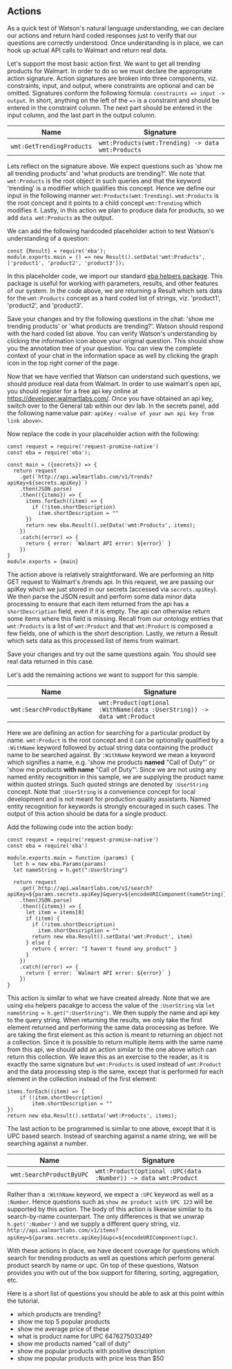 ## Actions

As a quick test of Watson's natural language understanding, we can declare our actions and return hard coded responses just to verify that our questions are correctly understood. Once understanding is in place, we can hook up actual API calls to Walmart and return real data.

Let's support the most basic action first. We want to get all trending products for Walmart. In order to do so we must declare the appropriate action signature. Action signatures are broken into three components, viz. constraints, input, and output, where constraints are optional and can be omitted. Signatures conform the following formula: `constraints => input -> output`. In short, anything on the left of the `=>` is a constraint and should be entered in the constraint column. The next part should be entered in the input column, and the last part in the output column.

| Name                          | Signature                                                 |
| ----------------------------- | --------------------------------------------------------- |
| `wmt:GetTrendingProducts`     | `wmt:Products(wmt:Trending) -> data wmt:Products`         |

Lets reflect on the signature above. We expect questions such as 'show me all trending products' and 'what products are trending?'. We note that `wmt:Products` is the root object in such queries and that the keyword 'trending' is a modifier which qualifies this concept. Hence we define our input in the following manner  `wmt:Products(wmt:Trending)`. `wmt:Products` is the root concept and it points to a child concept `wmt:Trending` which modifies it. Lastly, in this action we plan to produce data for products, so we add `data wmt:Products` as the output.

We can add the following hardcoded placeholder action to test Watson's understanding of a question:

```
const {Result} = require('eba');
module.exports.main = () => new Result().setData('wmt:Products', ['product1', 'product2', 'product3']);
```

In this placeholder code, we import our standard [eba helpers package](../lab/NodeHelpers.md). This package is useful for working with parameters, results, and other features of our system. In the code above, we are returning a Result which sets data for the `wmt:Products` concept as a hard coded list of strings, viz. 'product1', 'product2', and 'product3'.

Save your changes and try the following questions in the chat: 'show me trending products' or 'what products are trending?'. Watson should respond with the hard coded list above. You can verify Watson's understanding by clicking the information icon above your original question. This should show you the annotation tree of your question. You can view the complete context of your chat in the information space as well by clicking the graph icon in the top right corner of the page.

Now that we have verified that Watson can understand such questions, we should produce real data from Walmart. In order to use walmart's open api, you should register for a free api key online at https://developer.walmartlabs.com/. Once you have obtained an api key, switch over to the General tab within our dev lab. In the secrets panel, add the following name:value pair: `apiKey` : `<value of your own api key from link above>`.

Now replace the code in your placeholder action with the following:

```
const request = require('request-promise-native')
const eba = require('eba');

const main = ({secrets}) => {
  return request
    .get(`http://api.walmartlabs.com/v1/trends?apiKey=${secrets.apiKey}`)
    .then(JSON.parse)
    .then(({items}) => {
      items.forEach((item) => {
        if (!item.shortDescription)
          item.shortDescription = ""
      })
      return new eba.Result().setData('wmt:Products', items);
    })
    .catch((error) => {
      return { error: `Walmart API error: ${error}` }
    })
}
module.exports = {main}
```

The action above is relatively straightforward. We are performing an http GET request to Walmart's /trends api. In this request, we are passing our apiKey which we just stored in our secrets (accessed via `secrets.apiKey`). We then parse the JSON result and perform some data minor data processing to ensure that each item returned from the api has a `shortDescription` field, even if it is empty. The api can otherwise return some items where this field is missing. Recall from our ontology entries that `wmt:Products` is a list of `wmt:Product` and that `wmt:Product` is composed a few fields, one of which is the short description. Lastly, we return a Result which sets data as this processed list of items from walmart.

Save your changes and try out the same questions again. You should see real data returned in this case.

Let's add the remaining actions we want to support for this sample.

| Name                          | Signature                                                                 |
| ----------------------------- | ------------------------------------------------------------------------- |
| `wmt:SearchProductByName`     | `wmt:Product(optional :WithName(data :UserString)) -> data wmt:Product`   |

Here we are defining an action for searching for a particular product by name. `wmt:Product` is the root concept and it can be optionally qualified by a `:WithName` keyword followed by actual string data containing the product name to be searched against. By `:WithName` keyword we mean a keyword which signifies a name, e.g. 'show me products **named** "Call of Duty"' or 'show me products **with name** "Call of Duty"'. Since we are not using any named entity recognition in this sample, we are supplying the product name within quoted strings. Such quoted strings are denoted by `:UserString` concept. Note that `:UserString` is a convenience concept for local development and is not meant for production quality assistants. Named entity recognition for keywords is strongly encouraged in such cases. The output of this action should be data for a single product.

Add the following code into the action body:

```
const request = require('request-promise-native')
const eba = require('eba')

module.exports.main = function (params) {
  let h = new eba.Params(params)
  let nameString = h.get(":UserString")

  return request
    .get(`http://api.walmartlabs.com/v1/search?apiKey=${params.secrets.apiKey}&query=${encodeURIComponent(nameString)}`)
    .then(JSON.parse)
    .then(({items}) => {
      let item = items[0]
      if (item) {
        if (!item.shortDescription)
          item.shortDescription = ""
        return new eba.Result().setData('wmt:Product', item)
      } else {
        return { error: "I haven't found any product" }
      }
    })
    .catch((error) => {
      return { error: `Walmart API error: ${error}` }
    })
}
```

This action is similar to what we have created already. Note that we are using `eba` helpers pacakge to access the value of the `:UserString` via `let nameString = h.get(":UserString")`. We then supply the name and api key to the query string. When returning the results, we only take the first element returned and performing the same data processing as before. We are taking the first element as this action is meant to returning an object not a collection. Since it is possible to return multiple items with the same name from this api, we should add an action similar to the one above which can return this collection. We leave this as an exercise to the reader, as it is exactly the same signature but `wmt:Products` is used instead of `wmt:Product` and the data processing step is the same, except that is performed for each element in the collection instead of the first element:

```
items.forEach((item) => {
    if (!item.shortDescription)
        item.shortDescription = ""
})
return new eba.Result().setData('wmt:Products', items);
```

The last action to be programmed is similar to one above, except that it is UPC based search. Instead of searching against a name string, we will be searching against a number.


| Name                          | Signature                                                                 |
| ----------------------------- | ------------------------------------------------------------------------- |
| `wmt:SearchProductByUPC`     | `wmt:Product(optional :UPC(data :Number)) -> data wmt:Product`             |

Rather than a `:WithName` keyword, we expect a `:UPC` keyword as well as a `:Number`. Hence questions such as `show me product with UPC 123` will be supported by this action. The body of this action is likewise similar to its search-by-name counterpart. The only differences is that we unwrap `h.get(':Number')` and we supply a different query string, viz. `http://api.walmartlabs.com/v1/items?apiKey=${params.secrets.apiKey}&upc=${encodeURIComponent(upc)`.

With these actions in place, we have decent coverage for questions which search for trending products as well as questions which perform general product search by name or upc. On top of these questions, Watson provides you with out of the box support for filtering, sorting, aggregation, etc.

Here is a short list of questions you should be able to ask at this point within the tutorial.

- which products are trending?
- show me top 5 popular products
- show me average price of these
- what is product name for UPC 647627503349?
- show me products named "call of duty"
- show me popular products with positive description
- show me popular products with price less than $50
